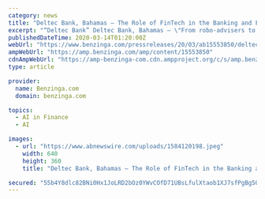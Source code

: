 ```yaml
---
category: news
title: "Deltec Bank, Bahamas – The Role of FinTech in the Banking and Finance Sector is Changing"
excerpt: "“Deltec Bank” Deltec Bank, Bahamas – \"From robo-advisers to virtual assistants, financial services have seen massive growth.” Understanding"
publishedDateTime: 2020-03-14T01:20:00Z
webUrl: "https://www.benzinga.com/pressreleases/20/03/ab15553850/deltec-bank-bahamas-the-role-of-fintech-in-the-banking-and-finance-sector-is-changing"
ampWebUrl: "https://amp.benzinga.com/amp/content/15553850"
cdnAmpWebUrl: "https://amp-benzinga-com.cdn.ampproject.org/c/s/amp.benzinga.com/amp/content/15553850"
type: article

provider:
  name: Benzinga.com
  domain: benzinga.com

topics:
  - AI in Finance
  - AI

images:
  - url: "https://www.abnewswire.com/uploads/1584120198.jpeg"
    width: 640
    height: 360
    title: "Deltec Bank, Bahamas – The Role of FinTech in the Banking and Finance Sector is Changing"

secured: "55b4Y8dlc82BNi0Hx1JoLRD2bOz0YWvCOfD71UBsLfulXtaob1XJ7sfPgBg5Qc7JYOsL72M6YQznK6eW4LkVK31KR1qbqFsuo+cJOzpy0BI5UotDf0en2KVcQh4IkvDpxzZ9jCx3C9uVZ2ZDCrto16OhoCUG0gC1ZYQdzVZG1pvTQxSberoCL8R3/GVtF7C86X3wuWsCkJaKrAh+2AOKK8XpdVbW/Mwcco8RT3SxUAYTAHbx+yH3Ix+HjtI8SzB0X4bsgH6YxxJSdKvU54VwSrvh0NXfjWvd5UHL2D1T+kUNsgbjzGnmI07WYy2fvBiB;uf8864jtXCJn8DpGvhy/NQ=="
---
```


